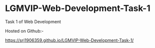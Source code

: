 # LGMVIP-Web-Development-Task-1
Task 1 of Web Development

Hosted on Github:-

https://srj1906359.github.io/LGMVIP-Web-Development-Task-1/
